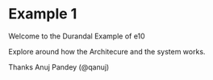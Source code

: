 ﻿# Example 1

Welcome to the Durandal Example of e10

Explore around how the Architecure and the system works. 

Thanks
Anuj Pandey (@qanuj)
